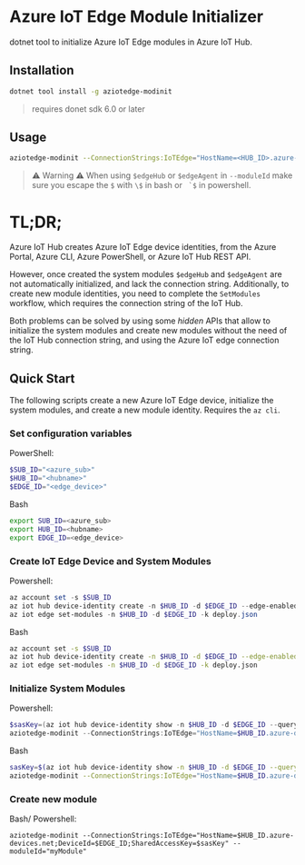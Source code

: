 ﻿# Azure IoT Edge Module Initializer 

dotnet tool to initialize Azure IoT Edge modules in Azure IoT Hub.

## Installation

```bash
dotnet tool install -g aziotedge-modinit
```

> requires donet sdk 6.0 or later

## Usage

```bash
aziotedge-modinit --ConnectionStrings:IoTEdge="HostName=<HUB_ID>.azure-devices.net;DeviceId=<EDGEDEVICE_ID_>;SharedAccessKey=<EDGEDEVICE_SASKEY>" --moduleId="<$dgeHub|custom>"
```

> ⚠️ Warning ⚠️
> When using `$edgeHub` or `$edgeAgent` in `--moduleId` make sure you escape the `$` with `\$` in bash or `` `$`` in powershell.

# TL;DR;

Azure IoT Hub creates Azure IoT Edge device identities, from the Azure Portal, Azure CLI, Azure PowerShell, or Azure IoT Hub REST API. 

However, once created the system modules `$edgeHub` and `$edgeAgent` are not automatically initialized, and lack the connection string.
Additionally, to create new module identities, you need to complete the `SetModules` workflow, which requires the connection string of the IoT Hub.

Both problems can be solved by using some _hidden_ APIs that allow to initialize the system modules and create new modules without the need of the IoT Hub connection string, and using the Azure IoT edge connection string.


## Quick Start

The following scripts create a new Azure IoT Edge device, initialize the system modules, and create a new module identity. Requires the `az cli`.

### Set configuration variables

PowerShell: 

```ps1
$SUB_ID="<azure_sub>"
$HUB_ID="<hubname>"
$EDGE_ID="<edge_device>"
```

Bash
```bash
export SUB_ID=<azure_sub>
export HUB_ID=<hubname>
export EDGE_ID=<edge_device>
```

### Create IoT Edge Device and System Modules

Powershell:


```ps1
az account set -s $SUB_ID
az iot hub device-identity create -n $HUB_ID -d $EDGE_ID --edge-enabled
az iot edge set-modules -n $HUB_ID -d $EDGE_ID -k deploy.json
```

Bash 

```bash
az account set -s $SUB_ID
az iot hub device-identity create -n $HUB_ID -d $EDGE_ID --edge-enabled
az iot edge set-modules -n $HUB_ID -d $EDGE_ID -k deploy.json
```

### Initialize System Modules

Powershell:

```ps1
$sasKey=(az iot hub device-identity show -n $HUB_ID -d $EDGE_ID --query authentication.symmetricKey.primaryKey -o tsv)
aziotedge-modinit --ConnectionStrings:IoTEdge="HostName=$HUB_ID.azure-devices.net;DeviceId=$EDGE_ID;SharedAccessKey=$sasKey" --moduleId="`$edgeHub"
```

Bash

```bash
sasKey=$(az iot hub device-identity show -n $HUB_ID -d $EDGE_ID --query authentication.symmetricKey.primaryKey -o tsv)
aziotedge-modinit --ConnectionStrings:IoTEdge="HostName=$HUB_ID.azure-devices.net;DeviceId=$EDGE_ID;SharedAccessKey=$sasKey" --moduleId="\$edgeHub"
```

### Create new module

Bash/ Powershell:

```text
aziotedge-modinit --ConnectionStrings:IoTEdge="HostName=$HUB_ID.azure-devices.net;DeviceId=$EDGE_ID;SharedAccessKey=$sasKey" --moduleId="myModule"
```
